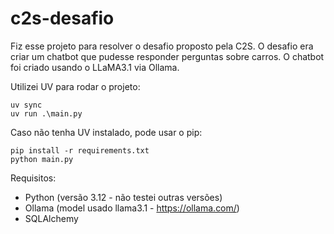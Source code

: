 # c2s-desafio

Fiz esse projeto para resolver o desafio proposto pela C2S.
O desafio era criar um chatbot que pudesse responder perguntas sobre carros.
O chatbot foi criado usando o LLaMA3.1 via Ollama.

Utilizei UV para rodar o projeto:
```
uv sync
uv run .\main.py
```

Caso não tenha UV instalado, pode usar o pip:
```
pip install -r requirements.txt
python main.py
```


Requisitos:
- Python (versão 3.12 - não testei outras versões)
- Ollama (model usado llama3.1 - https://ollama.com/)
- SQLAlchemy